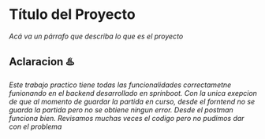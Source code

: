 # Título del Proyecto

_Acá va un párrafo que describa lo que es el proyecto_

## Aclaracion ♨️

_Este trabajo practico tiene todas las funcionalidades correctametne funionando en el backend desarrollado en sprinboot. Con la unica exepcion de que al momento de guardar la partida en curso, desde el forntend no se guarda la partida pero no se obtiene ningun error. Desde el postman funciona bien. Revisamos muchas veces el codigo pero no pudimos dar con el problema_

